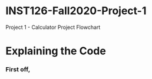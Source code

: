 # INST126-Fall2020-Project-1
Project 1 - Calculator Project Flowchart
# Explaining the Code
### First off,
